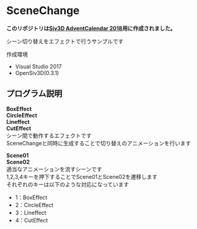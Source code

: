 # SceneChange
__このリポジトリは[Siv3D AdventCalendar 2018](https://qiita.com/advent-calendar/2018/siv3d)用に作成されました。__

シーン切り替えをエフェクトで行うサンプルです

作成環境
- Visual Studio 2017
- OpenSiv3D(0.3.1)

## プログラム説明
__BoxEffect__  
__CircleEffect__  
__Lineffect__  
__CutEffect__  
シーン間で動作するエフェクトです  
SceneChangeと同時に生成することで切り替えのアニメーションを行います  

__Scene01__  
__Scene02__  
適当なアニメーションを流すシーンです  
1,2,3,4キーを押下することでScene01とScene02を遷移します  
それぞれのキーは以下のような対応になっています  
- 1：BoxEffect
- 2：CircleEffect
- 3：Lineffect
- 4：CutEffect
